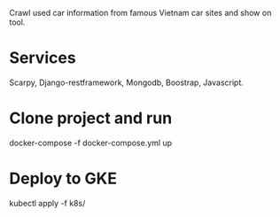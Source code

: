 Crawl used car information from famous Vietnam car sites and show on tool.

# Services
Scarpy, Django-restframework, Mongodb, Boostrap, Javascript.

# Clone project and run
docker-compose -f docker-compose.yml up

# Deploy to GKE
kubectl apply -f k8s/
